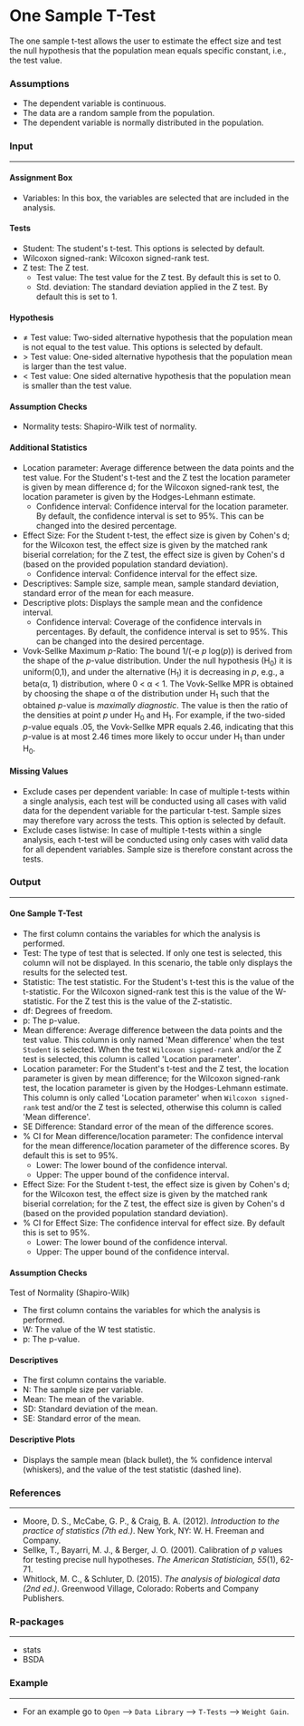 One Sample T-Test
==========================

The one sample t-test allows the user to estimate the effect size and test the null hypothesis that the population mean equals specific constant, i.e., the test value. 

### Assumptions
- The dependent variable is continuous. 
- The data are a random sample from the population. 
- The dependent variable is normally distributed in the population. 

### Input 
-------
#### Assignment Box 
- Variables: In this box, the variables are selected that are included in the analysis. 

#### Tests  
- Student: The student's t-test. This options is selected by default. 
- Wilcoxon signed-rank: Wilcoxon signed-rank test. 
- Z test: The Z test. 
  - Test value: The test value for the Z test. By default this is set to 0. 
  - Std. deviation: The standard deviation applied in the Z test. By default this is set to 1. 

#### Hypothesis 
- &ne; Test value: Two-sided alternative hypothesis that the population mean is not equal to the test value. This options is selected by default. 
- &gt; Test value: One-sided alternative hypothesis that the population mean is larger than the test value. 
- &lt; Test value: One sided alternative hypothesis that the population mean is smaller than the test value. 

#### Assumption Checks 
- Normality tests: Shapiro-Wilk test of normality. 

#### Additional Statistics 
- Location parameter: Average difference between the data points and the test value. For the Student's t-test  and the Z test the location parameter is given by mean difference d; for the Wilcoxon signed-rank test, the location parameter is given by the Hodges-Lehmann estimate.
  - Confidence interval: Confidence interval for the location parameter. By default, the confidence interval is set to 95%. This can be changed into the desired percentage.
- Effect Size: For the Student t-test, the effect size is given by Cohen's d; for the Wilcoxon test, the effect size is given by the matched rank biserial correlation; for the Z test, the effect size is given by Cohen's d (based on the provided population standard deviation). 
  - Confidence interval: Confidence interval for the effect size. 
- Descriptives: Sample size, sample mean, sample standard deviation, standard error of the mean for each measure. 
- Descriptive plots: Displays the sample mean and the confidence interval. 
  - Confidence interval: Coverage of the confidence intervals in percentages. By default, the confidence interval is set to 95%. This can be changed into the desired percentage.
- Vovk-Sellke Maximum *p*-Ratio: The bound 1/(-e *p* log(*p*)) is derived from the shape of the *p*-value distribution. Under the null hypothesis (H<sub>0</sub>) it is uniform(0,1), and under the alternative (H<sub>1</sub>) it is decreasing in *p*, e.g., a beta(&#945;, 1) distribution, where 0 < &#945; < 1. The Vovk-Sellke MPR is obtained by choosing the shape &#945; of the distribution under H<sub>1</sub> such that the obtained *p*-value is *maximally diagnostic*. The value is then the ratio of the densities at point *p* under H<sub>0</sub> and H<sub>1</sub>. For example, if the two-sided *p*-value equals .05, the Vovk-Sellke MPR equals 2.46, indicating that this *p*-value is at most 2.46 times more likely to occur under H<sub>1</sub> than under H<sub>0</sub>.

#### Missing Values 
 - Exclude cases per dependent variable: In case of multiple t-tests within a single analysis, each test will be conducted using all cases with valid data for the dependent variable for the particular t-test. Sample sizes may therefore vary across the tests. This option is selected by default.
 - Exclude cases listwise: In case of multiple t-tests within a single analysis, each t-test will be conducted using only cases with valid data for all dependent variables. Sample size is therefore constant across the tests.

### Output
-------

#### One Sample T-Test 
- The first column contains the variables for which the analysis is performed.
- Test: The type of test that is selected. If only one test is selected, this column will not be displayed. In this scenario, the table only displays the results for the selected test. 
- Statistic: The test statistic. For the Student's t-test this is the value of the t-statistic. For the Wilcoxon signed-rank test this is the value of the W-statistic. For the Z test this is the value of the Z-statistic. 
- df: Degrees of freedom.
- p: The p-value.
- Mean difference: Average difference between the data points and the test value. This column is only named 'Mean difference' when the test `Student` is selected. When the test `Wilcoxon signed-rank` and/or the Z test is selected, this column is called 'Location parameter'. 
- Location parameter: For the Student's t-test and the Z test, the location parameter is given by mean difference; for the Wilcoxon signed-rank test, the location parameter is given by the Hodges-Lehmann estimate. This column is only called 'Location parameter' when `Wilcoxon signed-rank` test and/or the Z test is selected, otherwise this column is called 'Mean difference'. 
- SE Difference: Standard error of the mean of the difference scores. 
- % CI for Mean difference/location parameter: The confidence interval for the mean difference/location parameter of the difference scores. By default this is set to 95%. 
  - Lower: The lower bound of the confidence interval. 
  - Upper: The upper bound of the confidence interval. 
- Effect Size: For the Student t-test, the effect size is given by Cohen's d; for the Wilcoxon test, the effect size is given by the matched rank biserial correlation; for the Z test, the effect size is given by Cohen's d (based on the provided population standard deviation). 
- % CI for Effect Size: The confidence interval for effect size. By default this is set to 95%. 
    - Lower: The lower bound of the confidence interval. 
    - Upper: The upper bound of the confidence interval.

#### Assumption Checks 
Test of Normality (Shapiro-Wilk)
- The first column contains the variables for which the analysis is performed.
- W: The value of the W test statistic. 
- p: The p-value.

#### Descriptives 
- The first column contains the variable. 
- N: The sample size per variable. 
- Mean: The mean of the variable. 
- SD: Standard deviation of the mean. 
- SE: Standard error of the mean. 

#### Descriptive Plots
- Displays the sample mean (black bullet), the % confidence interval (whiskers), and the value of the test statistic (dashed line). 

### References
-------
- Moore, D. S., McCabe, G. P., & Craig, B. A. (2012). *Introduction to the practice of statistics (7th ed.)*. New York, NY: W. H. Freeman and Company.
- Sellke, T., Bayarri, M. J., & Berger, J. O. (2001). Calibration of *p* values for testing precise null hypotheses. *The American Statistician, 55*(1), 62-71.
- Whitlock, M. C., & Schluter, D. (2015). *The analysis of biological data (2nd ed.)*. Greenwood Village, Colorado: Roberts and Company Publishers.

### R-packages 
--- 
- stats 
- BSDA 

### Example 
--- 
- For an example go to `Open` --> `Data Library` --> `T-Tests` --> `Weight Gain`.  

